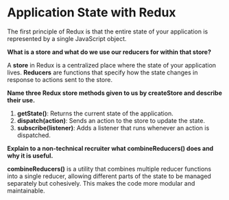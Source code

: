 # Application State with Redux

The first principle of Redux is that the entire state of your application is represented by a single JavaScript object.

**What is a store and what do we use our reducers for within that store?**

A **store** in Redux is a centralized place where the state of your application lives. **Reducers** are functions that specify how the state changes in response to actions sent to the store.

**Name three Redux store methods given to us by createStore and describe their use.**

1. **getState()**: Returns the current state of the application.
2. **dispatch(action)**: Sends an action to the store to update the state.
3. **subscribe(listener)**: Adds a listener that runs whenever an action is dispatched.

**Explain to a non-technical recruiter what combineReducers() does and why it is useful.**

**combineReducers()** is a utility that combines multiple reducer functions into a single reducer, allowing different parts of the state to be managed separately but cohesively. This makes the code more modular and maintainable.
